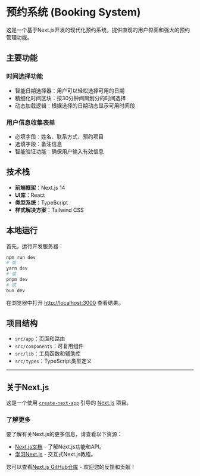 # 预约系统 (Booking System)

这是一个基于Next.js开发的现代化预约系统，提供直观的用户界面和强大的预约管理功能。

## 主要功能

### 时间选择功能
- 智能日期选择器：用户可以轻松选择可用的日期
- 精细化时间区块：按30分钟间隔划分的时间选择
- 动态加载逻辑：根据选择的日期动态显示可用时间段

### 用户信息收集表单
- 必填字段：姓名、联系方式、预约项目
- 选填字段：备注信息
- 智能验证功能：确保用户输入有效信息

## 技术栈

- **前端框架**：Next.js 14
- **UI库**：React
- **类型系统**：TypeScript
- **样式解决方案**：Tailwind CSS

## 本地运行

首先，运行开发服务器：

```bash
npm run dev
# 或
yarn dev
# 或
pnpm dev
# 或
bun dev
```

在浏览器中打开 [http://localhost:3000](http://localhost:3000) 查看结果。

## 项目结构

- `src/app`：页面和路由
- `src/components`：可复用组件
- `src/lib`：工具函数和辅助库
- `src/types`：TypeScript类型定义

---

## 关于Next.js

这是一个使用 [`create-next-app`](https://nextjs.org/docs/app/api-reference/cli/create-next-app) 引导的 [Next.js](https://nextjs.org) 项目。

### 了解更多

要了解有关Next.js的更多信息，请查看以下资源：

- [Next.js文档](https://nextjs.org/docs) - 了解Next.js功能和API。
- [学习Next.js](https://nextjs.org/learn) - 交互式Next.js教程。

您可以查看[Next.js GitHub仓库](https://github.com/vercel/next.js) - 欢迎您的反馈和贡献！
